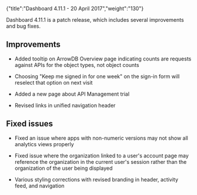 {"title":"Dashboard 4.11.1 - 20 April 2017","weight":"130"}

Dashboard 4.11.1 is a patch release, which includes several improvements and bug fixes.

## Improvements

* Added tooltip on ArrowDB Overview page indicating counts are requests against APIs for the object types, not object counts

* Choosing "Keep me signed in for one week" on the sign-in form will reselect that option on next visit

* Added a new page about API Management trial

* Revised links in unified navigation header

## Fixed issues

* Fixed an issue where apps with non-numeric versions may not show all analytics views properly

* Fixed issue where the organization linked to a user's account page may reference the organization in the current user's session rather than the organization of the user being displayed

* Various styling corrections with revised branding in header, activity feed, and navigation
